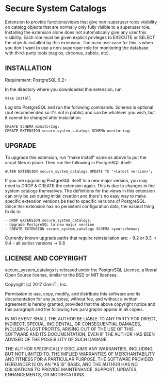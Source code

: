 Secure System Catalogs
======================

Extension to provide functions/views that give non-superuser roles visibility on catalog objects that are normally only fully visible to a superuser role. Installing the extension alone does not automatically give any user this visibility. Each role must be given explicit privleges to EXECUTE or SELECT the objects installed by this extension. The main use-case for this is when you don't want to use a non-superuser role for monitoring the database with third-party tools (nagios, circonus, zabbix, etc).

INSTALLATION
------------
Requirement: PostgreSQL 9.2+

In the directory where you downloaded this extension, run

    make install

Log into PostgreSQL and run the following commands. Schema is optional (but recommended so it's not in public) and can be whatever you wish, but it cannot be changed after installation. 

    CREATE SCHEMA monitoring;
    CREATE EXTENSION secure_system_catalogs SCHEMA monitoring;

UPGRADE
-------

To upgrade this extension, run "make install" same as above to put the script files in place. Then run the following in PostgreSQL itself:

    ALTER EXTENSION secure_system_catalogs UPDATE TO '<latest version>';

If you are upgrading PostgreSQL itself to a new major version, you may need to DROP & CREATE the extension again. This is due to changes in the system catalogs themselves. The definitions for the views in this extension can only be set during initial creation and there's no easy way to make specific extension versions be tied to specific versions of PostgreSQL. Since this extension has no persistent configuration data, the easiest thing to do is:

    - DROP EXTENSION secure_system_catalogs;
    - Upgrade PostgreSQL to new major version
    - CREATE EXTENSION secure_system_catalogs SCHEMA <yourschema>;

Currently known upgrade paths that require reinstallation are:
    - 9.2 or 9.3 -> 9.4
    - all earlier versions -> 9.6


LICENSE AND COPYRIGHT
---------------------

secure_system_catalogs is released under the PostgreSQL License, a liberal Open Source license, similar to the BSD or MIT licenses.

Copyright (c) 2017 OmniTI, Inc.

Permission to use, copy, modify, and distribute this software and its documentation for any purpose, without fee, and without a written agreement is hereby granted, provided that the above copyright notice and this paragraph and the following two paragraphs appear in all copies.

IN NO EVENT SHALL THE AUTHOR BE LIABLE TO ANY PARTY FOR DIRECT, INDIRECT, SPECIAL, INCIDENTAL, OR CONSEQUENTIAL DAMAGES, INCLUDING LOST PROFITS, ARISING OUT OF THE USE OF THIS SOFTWARE AND ITS DOCUMENTATION, EVEN IF THE AUTHOR HAS BEEN ADVISED OF THE POSSIBILITY OF SUCH DAMAGE.

THE AUTHOR SPECIFICALLY DISCLAIMS ANY WARRANTIES, INCLUDING, BUT NOT LIMITED TO, THE IMPLIED WARRANTIES OF MERCHANTABILITY AND FITNESS FOR A PARTICULAR PURPOSE. THE SOFTWARE PROVIDED HEREUNDER IS ON AN "AS IS" BASIS, AND THE AUTHOR HAS NO OBLIGATIONS TO PROVIDE MAINTENANCE, SUPPORT, UPDATES, ENHANCEMENTS, OR MODIFICATIONS.
